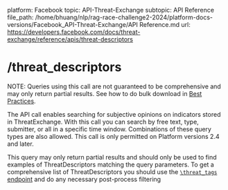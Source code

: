 platform: Facebook
topic: API-Threat-Exchange
subtopic: API Reference
file_path: /home/bhuang/nlp/rag-race-challenge2-2024/platform-docs-versions/Facebook_API-Threat-Exchange/API Reference.md
url: https://developers.facebook.com/docs/threat-exchange/reference/apis/threat-descriptors

# /threat\_descriptors

NOTE: Queries using this call are not guaranteed to be comprehensive and may only return partial results. See how to do bulk download in [Best Practices](https://developers.facebook.com/docs/threat-exchange/best-practices).

The API call enables searching for subjective opinions on indicators stored in ThreatExchange. With this call you can search by free text, type, submitter, or all in a specific time window. Combinations of these query types are also allowed. This call is only permitted on Platform versions 2.4 and later.  
  
This query may only return partial results and should only be used to find examples of ThreatDescriptors matching the query parameters. To get a comprehensive list of ThreatDescriptors you should use the [`\threat_tags` endpoint](https://developers.facebook.com/docs/threat-exchange/reference/apis/threat-tags) and do any necessary post-process filtering
